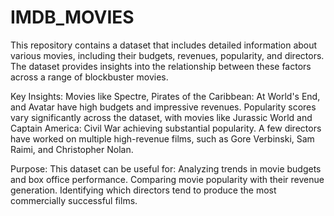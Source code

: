 # IMDB_MOVIES
This repository contains a dataset that includes detailed information about various movies, including their budgets, revenues, popularity, and directors. The dataset provides insights into the relationship between these factors across a range of blockbuster movies.

Key Insights:
Movies like Spectre, Pirates of the Caribbean: At World's End, and Avatar have high budgets and impressive revenues.
Popularity scores vary significantly across the dataset, with movies like Jurassic World and Captain America: Civil War achieving substantial popularity.
A few directors have worked on multiple high-revenue films, such as Gore Verbinski, Sam Raimi, and Christopher Nolan.

Purpose:
This dataset can be useful for:
Analyzing trends in movie budgets and box office performance.
Comparing movie popularity with their revenue generation.
Identifying which directors tend to produce the most commercially successful films.

